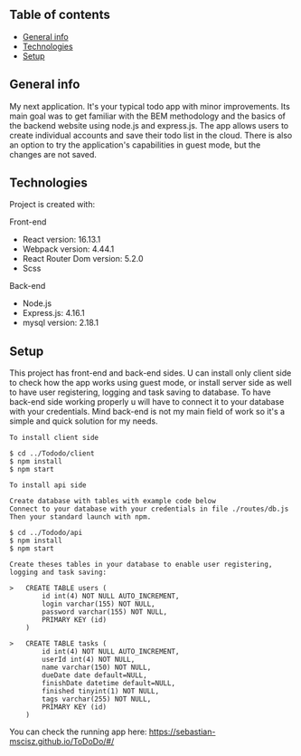 ## Table of contents

- [General info](#general-info)
- [Technologies](#technologies)
- [Setup](#setup)

## General info

My next application. It's your typical todo app with minor improvements. Its main goal was to get familiar with the BEM methodology and the basics of the backend website using node.js and express.js. The app allows users to create individual accounts and save their todo list in the cloud. There is also an option to try the application's capabilities in guest mode, but the changes are not saved.

## Technologies

Project is created with:

Front-end

- React version: 16.13.1
- Webpack version: 4.44.1
- React Router Dom version: 5.2.0
- Scss

Back-end

- Node.js
- Express.js: 4.16.1
- mysql version: 2.18.1

## Setup

This project has front-end and back-end sides. U can install only client side to check how the app works using guest mode, or install server side as well to have user registering, logging and task saving to database. To have back-end side working properly u will have to connect it to your database with your credentials. Mind back-end is not my main field of work so it's a simple and quick solution for my needs.

```
To install client side

$ cd ../Tododo/client
$ npm install
$ npm start

To install api side

Create database with tables with example code below
Connect to your database with your credentials in file ./routes/db.js
Then your standard launch with npm.

$ cd ../Tododo/api
$ npm install
$ npm start

Create theses tables in your database to enable user registering, logging and task saving:

>   CREATE TABLE users (
        id int(4) NOT NULL AUTO_INCREMENT,
        login varchar(155) NOT NULL,
        password varchar(155) NOT NULL,
        PRIMARY KEY (id)
    )

>   CREATE TABLE tasks (
        id int(4) NOT NULL AUTO_INCREMENT,
        userId int(4) NOT NULL,
        name varchar(150) NOT NULL,
        dueDate date default=NULL,
        finishDate datetime default=NULL,
        finished tinyint(1) NOT NULL,
        tags varchar(255) NOT NULL,
        PRIMARY KEY (id)
    )
```

You can check the running app here: https://sebastian-mscisz.github.io/ToDoDo/#/
